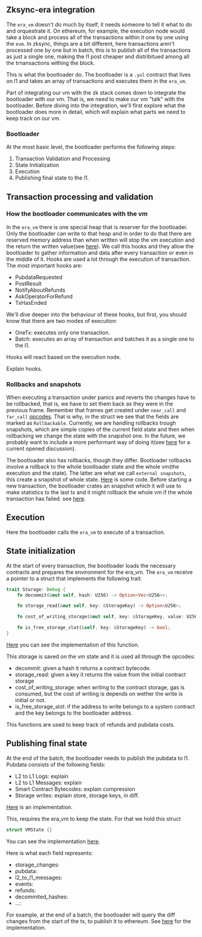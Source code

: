 ## Zksync-era integration

The `era_vm` doesn't do much by itself, it needs someone to tell it what to do and orquestrate it. On ethereum, for example, the execution node would take a block and process all of the transactions within it one by one using the `evm`. In zksync, things are a bit different, here transactions aren't processed one by one but in batch, this is to publish all of the transactions as just a single one, making the l1 post cheaper and distribitued among all the trnansactions withing the block.

This is what the bootloader do. The bootloader is a `.yul` contract that lives on l1 and takes an array of transactions and executes them in the `era_vm`.

Part of integrating our vm with the zk stack comes down to integrate the bootloader with our vm. That is, we need to make our vm "talk" with the bootloader. Before diving into the integration, we'll first explore what the bootloader does more in detail, which will explain what parts we need to keep track on our vm.

### Bootloader

At the most basic level, the bootloader performs the following steps:

1. Transaction Validation and Processing
2. State Initialization
3. Execution
4. Publishing final state to the l1.

## Transaction processing and validation

### How the bootloader communicates with the vm

In the `era_vm` there is one special heap that is reserver for the bootloader. Only the bootloader can write to that heap and in order to do that there are reserved memory address than when written will stop the vm execution and the return the written value(see [here]()). We call this hooks and they allow the bootloader to gather information and data after every transaction or even in the middle of it. Hooks are used a lot through the execution of transaction. The most important hooks are:

-   PubdataRequested
-   PostResult
-   NotifyAboutRefunds
-   AskOperatorForRefund
-   TxHasEnded

We'll dive deeper into the behaviour of these hooks, but first, you should know that there are two modes of execution:

-   OneTx: executes only one transaction.
-   Batch: executes an array of transaction and batches it as a single one to the l1.

Hooks will react based on the execution node.

Explain hooks.

### Rollbacks and snapshots

When executing a transaction under panics and reverts the changes have to be rollbacked, that is, we have to set them back as they were in the previous frame. Remember that frames get created under `near_call` and `far_call` [opcodes](). That is why, in the struct we see that the fields are marked as `Rollbackable`. Currently, we are handling rollbacks trough snapshots, which are simple copies of the current field state and then when rollbacking we change the state with the snapshot one. In the future, we probably want to include a more performant way of doing it(see [here]() for a current opened discussion).

The bootloader also has rollbacks, though they differ. Bootloader rollbacks involve a rollback to the whole bootloader state and the whole vm(the execution and the state). The latter are what we call `external snapshots`, this create a snapshot of whole state. [Here]() is some code. Before starting a new transaction, the bootloader crates an snapshot which it will use to make statistics to the last tx and it might rollback the whole vm if the whole transaction has failed. see [here]().

## Execution

Here the bootloader calls the `era_vm` to execute of a transaction.

## State initialization

At the start of every transaction, the bootloader loads the necessary contracts and prepares the environment for the era_vm. The `era_vm` receive a pointer to a struct that implements the following trait:

```rust
trait Storage: Debug {
    fn decommit(&mut self, hash: U256) -> Option<Vec<U256>>;

    fn storage_read(&mut self, key: &StorageKey) -> Option<U256>;

    fn cost_of_writing_storage(&mut self, key: &StorageKey, value: U256) -> u32;

    fn is_free_storage_slot(&self, key: &StorageKey) -> bool;
}
```

[Here](https://github.com/lambdaclass/zksync-era/blob/era_vm_integration_v2/core/lib/multivm/src/versions/era_vm/vm.rs#L726) you can see the implementation of this function.

This storage is saved on the vm state and it is used all through the opcodes:

-   decommit: given a hash it returns a contract bytecode.
-   storage_read: given a key it returns the value from the initial contract storage
-   cost_of_writing_storage: when writing to the contract storage, gas is consumed, but the cost of writing is depends on wether the write is initial or not.
-   is_free_storage_slot: if the address to write belongs to a system contract and the key belongs to the bootloader address.

This functions are used to keep track of refunds and pubdata costs.

## Publishing final state

At the end of the batch, the bootloader needs to publish the pubdata to l1. Pubdata consists of the following fields:

-   L2 to L1 Logs: explain
-   L2 to L1 Messages: explain
-   Smart Contract Bytecodes: explain compression
-   Storage writes: explain store, storage keys, in diff.

[Here]() is an implementation.

This, requires the era_vm to keep the state. For that we hold this struct

```rust
struct VMState {}
```

You can see the implementation [here]().

Here is what each field represents:

-   storage_changes:
-   pubdata:
-   l2_to_l1_messages:
-   events:
-   refunds:
-   decommited_hashes:
-   ...:

For example, at the end of a batch, the bootloader will query the diff changes from the start of the tx, to publish it to ethereum. See [here]() for the implementation.
